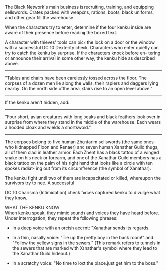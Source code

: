 The Black Network's main business is recruiting, training, and equipping sellswords. Crates packed with weapons, rations, boots, black uniforms, and other gear fill the warehouse.

When the characters try to enter, determine if the four kenku inside are aware of their presence before reading the boxed text.

A character with thieves' tools can pick the lock on a door or the window with a successful DC 10 Dexterity check. Characters who enter quietly can try to catch the kenku by surprise. If the characters knock before en- tering or announce their arrival in some other way, the kenku hide as described above.

____
"Tables and chairs have been carelessly tossed across the floor. The corpses of a dozen men lie along the walls, their rapiers and daggers lying nearby. On the north side ofthe area, stairs rise to an open level above."
____

If the kenku aren't hidden, add:

____
"Four short, avian creatures with long beaks and black feathers look over in surprise from where they stand in the middle of the warehouse. Each wears a hooded cloak and wields a shortsword."
____

The corpses belong to five human Zhentarim sellswords (the same ones who kidnapped Floon and Renaer) and seven human Xanathar Guild thugs, all of them clad in leather armor. Each Zhent has a black tattoo of a winged snake on his neck or forearm, and one of the Xanathar Guild members has a black tattoo on the palm of his right hand that looks like a circle with ten spokes radiat- ing out from its circumference (the symbol of Xanathar).

The kenku fight until two of them are incapacitated or killed, whereupon the survivors try to nee. A successful

DC 10 Charisma (Intimidation) check forces captured kenku to divulge what they know.

WHAT THE KENKU KNOW  
When kenku speak, they mimic sounds and voices they have heard before. Under interrogation, they repeat the following phrases:

- In a deep voice with an orcish accent: "Xanathar sends its regards.
  
- In a thin, nasally voice: "Tie up the pretty boy in the back room!" and "Follow the yellow signs in the sewers." (This remark refers to tunnels in the sewers that are marked with Xanathar's symbol where they lead to the Xanathar Guild hideout.)
  
- In a scratchy voice: "No time to loot the place.just get him to the boss."
